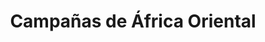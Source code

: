 ﻿---
title: "Campañas de África Oriental"
permalink: periodes_363.html
layout: periode
dataInici: 1940-06-10
dataFi: 1941-11-27
sidebar: periodes
pares:
  - 348:
    title: "Europa / África"
    dataInici: "(1939-09-01)"
    dataFi: "(1945-05-07)"

fills:
  - 364:
    title: "Ofensiva Británica"
    dataInici: "(1941-01-16)"
    dataFi: "(1941-11-28)"

jocsPrincipals:
jocsEscenaris:
jocsEpoca:
jocsEpocaEscenaris:
---
